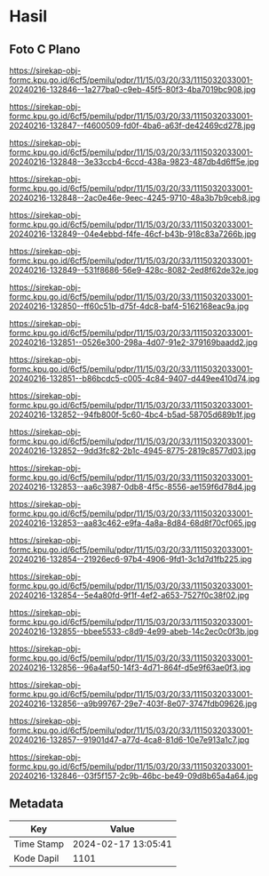 # Hasil

## Foto C Plano

https://sirekap-obj-formc.kpu.go.id/6cf5/pemilu/pdpr/11/15/03/20/33/1115032033001-20240216-132846--1a277ba0-c9eb-45f5-80f3-4ba7019bc908.jpg

https://sirekap-obj-formc.kpu.go.id/6cf5/pemilu/pdpr/11/15/03/20/33/1115032033001-20240216-132847--f4600509-fd0f-4ba6-a63f-de42469cd278.jpg

https://sirekap-obj-formc.kpu.go.id/6cf5/pemilu/pdpr/11/15/03/20/33/1115032033001-20240216-132848--3e33ccb4-6ccd-438a-9823-487db4d6ff5e.jpg

https://sirekap-obj-formc.kpu.go.id/6cf5/pemilu/pdpr/11/15/03/20/33/1115032033001-20240216-132848--2ac0e46e-9eec-4245-9710-48a3b7b9ceb8.jpg

https://sirekap-obj-formc.kpu.go.id/6cf5/pemilu/pdpr/11/15/03/20/33/1115032033001-20240216-132849--04e4ebbd-f4fe-46cf-b43b-918c83a7266b.jpg

https://sirekap-obj-formc.kpu.go.id/6cf5/pemilu/pdpr/11/15/03/20/33/1115032033001-20240216-132849--531f8686-56e9-428c-8082-2ed8f62de32e.jpg

https://sirekap-obj-formc.kpu.go.id/6cf5/pemilu/pdpr/11/15/03/20/33/1115032033001-20240216-132850--ff60c51b-d75f-4dc8-baf4-5162168eac9a.jpg

https://sirekap-obj-formc.kpu.go.id/6cf5/pemilu/pdpr/11/15/03/20/33/1115032033001-20240216-132851--0526e300-298a-4d07-91e2-379169baadd2.jpg

https://sirekap-obj-formc.kpu.go.id/6cf5/pemilu/pdpr/11/15/03/20/33/1115032033001-20240216-132851--b86bcdc5-c005-4c84-9407-d449ee410d74.jpg

https://sirekap-obj-formc.kpu.go.id/6cf5/pemilu/pdpr/11/15/03/20/33/1115032033001-20240216-132852--94fb800f-5c60-4bc4-b5ad-58705d689b1f.jpg

https://sirekap-obj-formc.kpu.go.id/6cf5/pemilu/pdpr/11/15/03/20/33/1115032033001-20240216-132852--9dd3fc82-2b1c-4945-8775-2819c8577d03.jpg

https://sirekap-obj-formc.kpu.go.id/6cf5/pemilu/pdpr/11/15/03/20/33/1115032033001-20240216-132853--aa6c3987-0db8-4f5c-8556-ae159f6d78d4.jpg

https://sirekap-obj-formc.kpu.go.id/6cf5/pemilu/pdpr/11/15/03/20/33/1115032033001-20240216-132853--aa83c462-e9fa-4a8a-8d84-68d8f70cf065.jpg

https://sirekap-obj-formc.kpu.go.id/6cf5/pemilu/pdpr/11/15/03/20/33/1115032033001-20240216-132854--21926ec6-97b4-4906-9fd1-3c1d7d1fb225.jpg

https://sirekap-obj-formc.kpu.go.id/6cf5/pemilu/pdpr/11/15/03/20/33/1115032033001-20240216-132854--5e4a80fd-9f1f-4ef2-a653-7527f0c38f02.jpg

https://sirekap-obj-formc.kpu.go.id/6cf5/pemilu/pdpr/11/15/03/20/33/1115032033001-20240216-132855--bbee5533-c8d9-4e99-abeb-14c2ec0c0f3b.jpg

https://sirekap-obj-formc.kpu.go.id/6cf5/pemilu/pdpr/11/15/03/20/33/1115032033001-20240216-132856--96a4af50-14f3-4d71-864f-d5e9f63ae0f3.jpg

https://sirekap-obj-formc.kpu.go.id/6cf5/pemilu/pdpr/11/15/03/20/33/1115032033001-20240216-132856--a9b99767-29e7-403f-8e07-3747fdb09626.jpg

https://sirekap-obj-formc.kpu.go.id/6cf5/pemilu/pdpr/11/15/03/20/33/1115032033001-20240216-132857--91901d47-a77d-4ca8-81d6-10e7e913a1c7.jpg

https://sirekap-obj-formc.kpu.go.id/6cf5/pemilu/pdpr/11/15/03/20/33/1115032033001-20240216-132846--03f5f157-2c9b-46bc-be49-09d8b65a4a64.jpg


## Metadata

| Key        | Value               |
| ---------- | ------------------- |
| Time Stamp | 2024-02-17 13:05:41 |
| Kode Dapil | 1101                |



